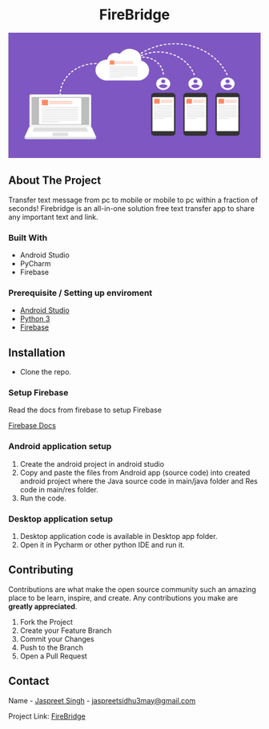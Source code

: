 <div align="center">
<h1>FireBridge</h1>
  <img src="Screenshot/database.png" width="100%" height="250" />
  
</div>

## About The Project
Transfer text message from pc to mobile or mobile to pc within a fraction of seconds! Firebridge is an all-in-one solution free text transfer app to share any important text and link.

### Built With

* Android Studio
* PyCharm
* Firebase

### Prerequisite / Setting up enviroment
* [Android Studio](https://developer.android.com/studio)
* [Python 3](https://docs.python.org/3/)
* [Firebase](https://firebase.google.com/docs)

<!-- GETTING STARTED -->
## Installation
* Clone the repo.

### Setup Firebase 
<p>Read the docs from firebase to setup Firebase</p>

[Firebase Docs](https://firebase.google.com/docs/android/setup)

### Android application setup
1. Create the android project in android studio
2. Copy and paste the files from Android app (source code) into created android project where the Java source code in main/java folder and Res code in main/res folder.
3. Run the code.

### Desktop application setup
1. Desktop application code is available in Desktop app folder.
2. Open it in Pycharm or other python IDE and run it.

<!-- CONTRIBUTING -->
## Contributing

Contributions are what make the open source community such an amazing place to be learn, inspire, and create. Any contributions you make are **greatly appreciated**.

1. Fork the Project
2. Create your Feature Branch 
3. Commit your Changes
4. Push to the Branch
5. Open a Pull Request






<!-- CONTACT -->
## Contact

Name - [Jaspreet Singh](https://www.linkedin.com/in/jaspreetsidhu13/) -  jaspreetsidhu3may@gmail.com

Project Link: [FireBridge](https://github.com/jaspreetsidhu3/firebridge--clipboard)
